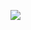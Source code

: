 <img src="https://user-images.githubusercontent.com/89295282/142713163-28ba1554-1b99-40da-b1dc-5fd771133432.png"></img>
